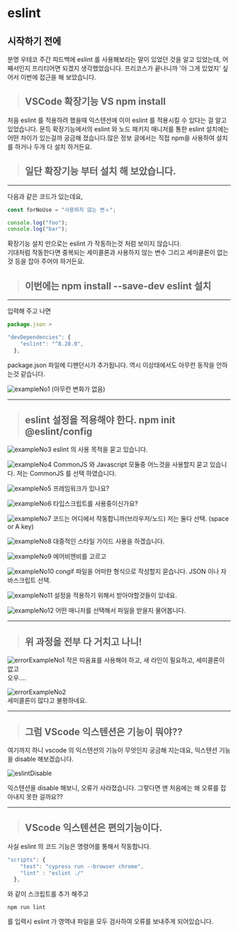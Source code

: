 # eslint

## 시작하기 전에

분명 우테코 주간 피드백에 eslint 를 사용해보라는 말이 있었던 것을 알고 있었는데, 어째서인지 프리티어면 되겠지 생각했었습니다. 프리코스가 끝나니까 '아 그게 있었지' 싶어서 이번에 접근을 해 보았습니다.

> ## VSCode 확장기능 VS npm install

처음 eslint 를 적용하려 했을때 익스텐션에 이미 eslint 를 적용시킬 수 있다는 걸 알고 있었습니다. 문득 확장기능에서의 eslint 와 노드 패키지 매니저를 통한 eslint 설치에는 어떤 차이가 있는걸까 궁금해 졌습니다.많은 정보 글에서는 직접 npm을 사용하여 설치를 하거나 두개 다 설치 하거든요.

> ## 일단 확장기능 부터 설치 해 보았습니다.

---

다음과 같은 코드가 있는데요,

```javascript
const forNoUse = "사용하지 않는 변ㅅ";

console.log("foo");
console.log("bar");
```

확장기능 설치 만으로는 eslint 가 작동하는것 처럼 보이지 않습니다.  
기대처럼 작동한다면 중복되는 세미콜론과 사용하지 않는 변수 그리고 세미콜론이 없는것 등을 잡아 주어야 하거든요.

> ## 이번에는 npm install --save-dev eslint 설치

---

입력해 주고 나면

```javascript
package.json >

"devDependencies": {
    "eslint": "^8.28.0",
  },
```

package.json 파일에 디팬던시가 추가됩니다. 역시 이상태에서도 아무런 동작을 안하는것 같습니다.

![exampleNo1](https://user-images.githubusercontent.com/105046423/204788385-f5e67734-5ac2-4ac6-ad12-ba027b2cefaa.png)
(아무런 변화가 없음)

---

> ## eslint 설정을 적용해야 한다. npm init @eslint/config

![exampleNo3](https://user-images.githubusercontent.com/105046423/204788389-78a0b187-64d6-49ad-a6ef-dc416681c61f.png)
eslint 의 사용 목적을 묻고 있습니다.

![exampleNo4](https://user-images.githubusercontent.com/105046423/204788391-3831a8d9-ce2f-4060-b6f0-7f1dd4ba9dd9.png)
CommonJS 와 Javascript 모듈중 어느것을 사용할지 묻고 있습니다.
저는 CommonJS 를 선택 하였습니다.

![exampleNo5](https://user-images.githubusercontent.com/105046423/204788394-7d7024d9-9298-465c-87a2-b4dbfbb8513c.png)
프레임워크가 있나요?

![exampleNo6](https://user-images.githubusercontent.com/105046423/204788398-10c04ae6-a965-47a4-90f4-ea6d0ab9910a.png)
타입스크립트를 사용중이신가요?

![exampleNo7](https://user-images.githubusercontent.com/105046423/204788399-2521c0d7-1424-4043-bfeb-a7b90f5517ab.png)
코드는 어디에서 작동합니까(브라우저/노드) 저는 둘다 선택. (space or A key)

![exampleNo8](https://user-images.githubusercontent.com/105046423/204788401-3790cf36-8ac9-4094-ac45-cbf13484acf2.png)
대중적인 스타일 가이드 사용을 하겠습니다.

![exampleNo9](https://user-images.githubusercontent.com/105046423/204788404-5cfdde4e-63e4-4b69-9b93-22b4fb9cc874.png)
에어비엔비를 고르고

![exampleNo10](https://user-images.githubusercontent.com/105046423/204788409-69df07a7-82c4-4ed7-8b78-cdb70b39585a.png)
congif 파일을 어떠한 형식으로 작성할지 묻습니다. JSON 이나 자바스크립트 선택.

![exampleNo11](https://user-images.githubusercontent.com/105046423/204788412-52674f69-3549-440e-8934-bb13829a1a59.png)
설정을 적용하기 위해서 받아야할것들이 있네요.

![exampleNo12](https://user-images.githubusercontent.com/105046423/204788417-2d376890-2f4a-4abe-8705-a3523a41e428.png)
어떤 매니저를 선택해서 파일을 받을지 물어봅니다.

---

> ## 위 과정을 전부 다 거치고 나니!

![errorExampleNo1](https://user-images.githubusercontent.com/105046423/204788439-89775b07-cdf4-4d3f-8612-602b4f29a6d7.png)
작은 따옴표를 사용해야 하고, 새 라인이 필요하고, 세미콜론이 없고  
오우....

![errorExampleNo2](https://user-images.githubusercontent.com/105046423/204788444-7d565fc3-47ae-4e6d-bb84-e0517e14f47c.png)  
세미콜론이 많다고 불평하네요.

---

> ## 그럼 VScode 익스텐션은 기능이 뭐야??

여기까지 하니 vscode 의 익스텐션의 기능이 무엇인지 궁금해 지는데요,
익스텐션 기능을 disable 해보겠습니다.

![eslintDisable](https://user-images.githubusercontent.com/105046423/204788448-e8b4ce10-9e67-4e87-b583-af2606c732e0.png)

익스텐션을 disable 해보니, 오류가 사라졌습니다. 그렇다면 맨 처음에는 왜 오류를 잡아내지 못한 걸까요??

---

> ## VScode 익스텐션은 편의기능이다.

사실 eslint 의 코드 기능은 명령어를 통해서 작동합니다.

```javascript
"scripts": {
    "test": "cypress run --browser chrome",
    "lint" : "eslint ./"
  },
```

와 같이 스크립트를 추가 해주고

`npm run lint`

를 입력시 eslint 가 영역내 파일을 모두 검사하여 오류를 보내주게 되어있습니다. 